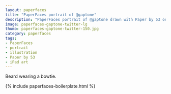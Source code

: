 ```yaml
---
layout: paperfaces
title: "PaperFaces portrait of @gaptone"
description: "PaperFaces portrait of @gaptone drawn with Paper by 53 on an iPad."
image: paperfaces-gaptone-twitter-lg
thumb: paperfaces-gaptone-twitter-150.jpg
category: paperfaces
tags: 
- PaperFaces
- portrait
- illustration
- Paper by 53
- iPad art
---
```


Beard wearing a bowtie.

{% include paperfaces-boilerplate.html %}